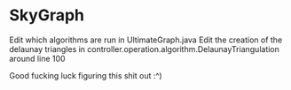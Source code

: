 # SkyGraph

Edit which algorithms are run in UltimateGraph.java
Edit the creation of the delaunay triangles in controller.operation.algorithm.DelaunayTriangulation around line 100

Good fucking luck figuring this shit out :^)
